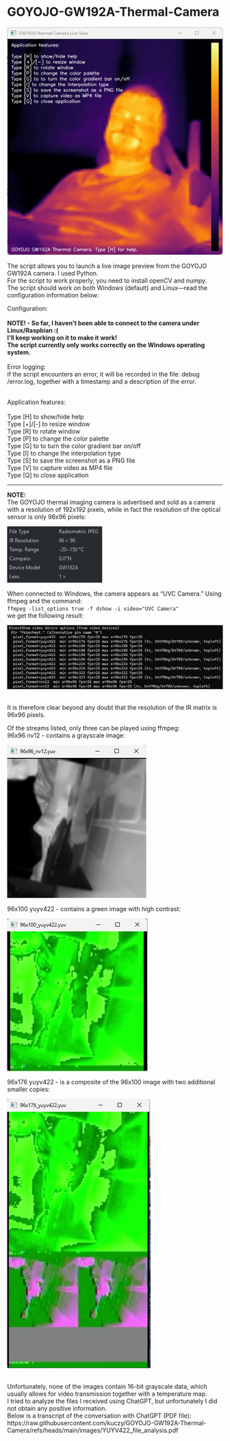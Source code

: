 # GOYOJO-GW192A-Thermal-Camera

![alt text](https://raw.githubusercontent.com/kuczy/GOYOJO-GW192A-Thermal-Camera/refs/heads/main/images/new_features.JPG "new_features.JPG")

<p>The script allows you to launch a live image preview from the GOYOJO GW192A camera.
I used Python.
<br>For the script to work properly, you need to install openCV and numpy.
<br>The script should work on both Windows (default) and Linux—read the configuration information below:
</p>
<p>
Configuration:
<br>
<br><b>NOTE! - So far, I haven't been able to connect to the camera under Linux/Raspbian :(
<br>I'll keep working on it to make it work!
<br>The script currently only works correctly on the Windows operating system.</b>
<!--
<br>To configure the camera under Windows/Linux, open the file: settings
/config.json, and provide it with the correct path to the device.
<br>NOTE: Depending on the system, a different form is required - as specified in the comments in the file: -->
<br>
<br>Error logging:
<br>if the script encounters an error, it will be recorded in the file: debug
/error.log, together with a timestamp and a description of the error.
</p>
<p>
<br>Application features:
<br>
<br>Type [H] to show/hide help
<br>Type [+]/[-] to resize window
<br>Type [R] to rotate window
<br>Type [P] to change the color palette
<br>Type [G] to to turn the color gradient bar on/off
<br>Type [I] to change the interpolation type
<br>Type [S] to save the screenshot as a PNG file
<br>Type [V] to capture video as MP4 file
<br>Type [Q] to close application  
</p>
<hr>
<p>
<b>NOTE:</b>
<br>The GOYOJO thermal imaging camera is advertised and sold as a camera with a resolution of 192x192 pixels, while in fact the resolution of the optical sensor is only 96x96 pixels:

![alt text](https://raw.githubusercontent.com/kuczy/GOYOJO-GW192A-Thermal-Camera/refs/heads/main/images/camera_resolution.jpg "Camera resolurion")

<p>When connected to Windows, the camera appears as “UVC Camera.” Using ffmpeg and the command:
<br><code>ffmpeg -list_options true -f dshow -i video="UVC Camera"</code>
<br>we get the following result:

![alt text](https://raw.githubusercontent.com/kuczy/GOYOJO-GW192A-Thermal-Camera/refs/heads/main/images/camera_resolution_ffmpeg.jpg "Camera resolurion ffmpeg")

<br>It is therefore clear beyond any doubt that the resolution of the IR matrix is 96x96 pixels.
</p>
<p>Of the streams listed, only three can be played using ffmpeg:
<br>96x96 nv12 - contains a grayscale image:

![alt text](https://raw.githubusercontent.com/kuczy/GOYOJO-GW192A-Thermal-Camera/refs/heads/main/images/96x96_nv12.jpg "96x96_nv12.jpg")

96x100 yuyv422 - contains a green image with high contrast:

![alt text](https://raw.githubusercontent.com/kuczy/GOYOJO-GW192A-Thermal-Camera/refs/heads/main/images/96x100_yuyv422.jpg "96x100_yuyv422.jpg")

96x176 yuyv422 - is a composite of the 96x100 image with two additional smaller copies:

![alt text](https://raw.githubusercontent.com/kuczy/GOYOJO-GW192A-Thermal-Camera/refs/heads/main/images/96x176_yuyv422.jpg "96x176_yuyv422.jpg")

</p>
<p>
<br>Unfortunately, none of the images contain 16-bit grayscale data, which usually allows for video transmission together with a temperature map.
<br>I tried to analyze the files I received using ChatGPT, but unfortunately I did not obtain any positive information.
<br>Below is a transcript of the conversation with ChatGPT (PDF file):
<br>https://raw.githubusercontent.com/kuczy/GOYOJO-GW192A-Thermal-Camera/refs/heads/main/images/YUYV422_file_analysis.pdf
</p>
